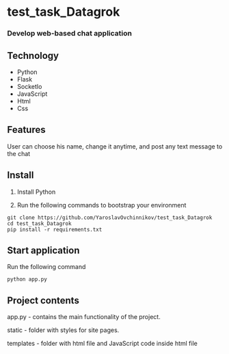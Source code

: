 # test_task_Datagrok
### Develop web-based chat application
## Technology

- Python
- Flask
- SocketIo
- JavaScript
- Html
- Css

## Features

User can choose his name, change it anytime, and post any text message to the chat

## Install
1) Install Python

2) Run the following commands to bootstrap your environment
```   
git clone https://github.com/YaroslavOvchinnikov/test_task_Datagrok
cd test_task_Datagrok
pip install -r requirements.txt
```

## Start application

Run the following command
```
python app.py
```

## Project contents

app.py - contains the main functionality of the project.

static - folder with styles for site pages.

templates - folder with html file and JavaScript code inside html file
